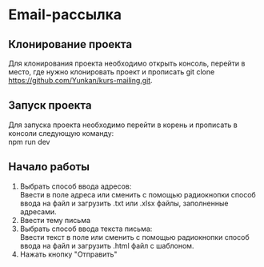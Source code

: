 # Email-рассылка
## Клонирование проекта
Для клонирования проекта необходимо открыть консоль, перейти в место, где нужно клонировать проект и прописать git clone https://github.com/Yunkan/kurs-mailing.git.
## Запуск проекта
Для запуска проекта необходимо перейти в корень и прописать в консоли следующую команду:  
npm run dev
## Начало работы
1. Выбрать способ ввода адресов:  
Ввести в поле адреса или сменить с помощью радиокнопки способ ввода на файл и загрузить .txt или .xlsx файлы, заполненные адресами.  
2. Ввести тему письма  
3. Выбрать способ ввода текста письма:  
Ввести текст в поле или сменить с помощью радиокнопки способ ввода на файл и загрузить .html файл с шаблоном.  
4. Нажать кнопку "Отправить"
